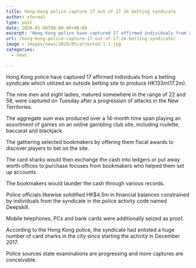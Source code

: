 ```yaml
---
title: Hong Kong police capture 17 out of 17 2m betting syndicate
author: xforeal 
type: post
date: 2020-05-06T00:00:00+00:00
excerpt: 'Hong Kong police have captured 17 affirmed individuals from a betting syndicate which utilized an outside betting site to produce HK$133m ($17 '
url: /hong-kong-police-capture-17-out-of-17-2m-betting-syndicate/
image : images/news/2020/05/arrested-1-1.jpg
categories:
  - news

---
```

Hong Kong police have captured 17 affirmed individuals from a betting syndicate which utilized an outside betting site to produce HK$133m ($17.2m). 

The nine men and eight ladies, matured somewhere in the range of 22 and 58, were captured on Tuesday after a progression of attacks in the New Territories. 

The aggregate sum was produced over a 14-month time span playing an assortment of games on an online gambling club site, including roulette, baccarat and blackjack. 

The gathering selected bookmakers by offering them fiscal awards to discover players to bet on the site. 

The card sharks would then exchange the cash into ledgers or put away worth offices to purchase focuses from bookmakers who helped them set up accounts. 

The bookmakers would launder the cash through various records. 

Police officials likewise solidified HK$4.5m in financial balances constrained by individuals from the syndicate in the police activity code named Deepskill. 

Mobile telephones, PCs and bank cards were additionally seized as proof. 

According to the Hong Kong police, the syndicate had enlisted a huge number of card sharks in the city since starting the activity in December 2017. 

Police sources state examinations are progressing and more captures are conceivable.